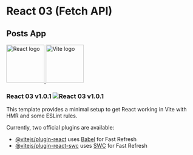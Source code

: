# React 03   (Fetch API)
## Posts App

<div class="logos">
  <span class="React">
    <a href="https://react.dev/">
      <img
        src="https://github.com/AndriiKot/___Icons__and__Links___/blob/main/icons/react-2.svg"
        alt="React logo"
        width="100"
        height="100"
      />
    </a>
  </span>

  <span class="Vite">
    <a href="https://vitejs.dev/">
      <img
        src="https://github.com/AndriiKot/___Icons__and__Links___/blob/main/icons/vitejs.svg"
        alt="Vite logo"
        width="100"
        height="100"
      />
    </a>
  </span>

</div>

### React 03 v1.0.1 ![React 03 v1.0.1](https://github.com/AndriiKot/React_03/blob/main/__demo__/images/img_v1_0_0.png)

This template provides a minimal setup to get React working in Vite with HMR and some ESLint rules.

Currently, two official plugins are available:

- [@vitejs/plugin-react](https://github.com/vitejs/vite-plugin-react/blob/main/packages/plugin-react/README.md) uses [Babel](https://babeljs.io/) for Fast Refresh
- [@vitejs/plugin-react-swc](https://github.com/vitejs/vite-plugin-react-swc) uses [SWC](https://swc.rs/) for Fast Refresh


